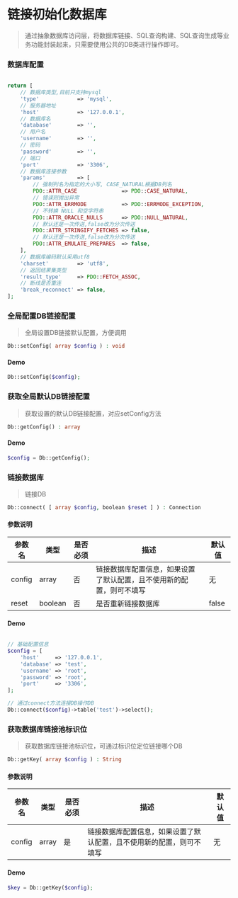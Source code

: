 # 链接初始化数据库

> 通过抽象数据库访问层，将数据库链接、SQL查询构建、SQL查询生成等业务功能封装起来，只需要使用公共的DB类进行操作即可。

### 数据库配置

```php

return [
    // 数据库类型,目前只支持mysql
    'type'            => 'mysql',
    // 服务器地址
    'host'            => '127.0.0.1',
    // 数据库名
    'database'        => '',
    // 用户名
    'username'        => '',
    // 密码
    'password'        => '',
    // 端口
    'port'            => '3306',
    // 数据库连接参数
    'params'          => [
        // 强制列名为指定的大小写, CASE_NATURAL根据DB列名
        PDO::ATTR_CASE              => PDO::CASE_NATURAL,
        // 错误则抛出异常
        PDO::ATTR_ERRMODE           => PDO::ERRMODE_EXCEPTION,
        // 不转换 NULL 和空字符串
        PDO::ATTR_ORACLE_NULLS      => PDO::NULL_NATURAL,
        // 默认还是一次传送,false改为分次传送
        PDO::ATTR_STRINGIFY_FETCHES => false,
        // 默认还是一次传送,false改为分次传送
        PDO::ATTR_EMULATE_PREPARES  => false,
    ],
    // 数据库编码默认采用utf8
    'charset'         => 'utf8',
    // 返回结果集类型
    'result_type'     => PDO::FETCH_ASSOC,
    // 断线是否重连
    'break_reconnect' => false,
];

```

### 全局配置DB链接配置

> 全局设置DB链接默认配置，方便调用

```php
Db::setConfig( array $config ) : void
```

#### Demo

```php
Db::setConfig($config);
```

### 获取全局默认DB链接配置

> 获取设置的默认DB链接配置，对应setConfig方法

```php
Db::getConfig() : array
```

#### Demo
```php
$config = Db::getConfig();
```

### 链接数据库

> 链接DB

```php
Db::connect( [ array $config, boolean $reset ] ) : Connection
```

#### 参数说明

| 参数名 | 类型 | 是否必须 | 描述 | 默认值 |
| ------------ | ------------ | ------------ | ------------ | ------------ |
| config | array | 否 | 链接数据库配置信息，如果设置了默认配置，且不使用新的配置，则可不填写 | 无 |
| reset | boolean | 否 | 是否重新链接数据库 | false |

#### Demo

```php

// 基础配置信息
$config = [
	'host'     => '127.0.0.1',
	'database' => 'test',
	'username' => 'root',
	'password' => 'root',
	'port'     => '3306',
];

// 通过connect方法连接DB操作DB
Db::connect($config)->table('test')->select();

```

### 获取数据库链接池标识位

> 获取数据库链接池标识位，可通过标识位定位链接哪个DB

```php
Db::getKey( array $config ) : String
```

#### 参数说明

| 参数名 | 类型 | 是否必须 | 描述 | 默认值 |
| ------------ | ------------ | ------------ | ------------ | ------------ |
| config | array | 是 | 链接数据库配置信息，如果设置了默认配置，且不使用新的配置，则可不填写 | 无 |

#### Demo

```php
$key = Db::getKey($config);
```
